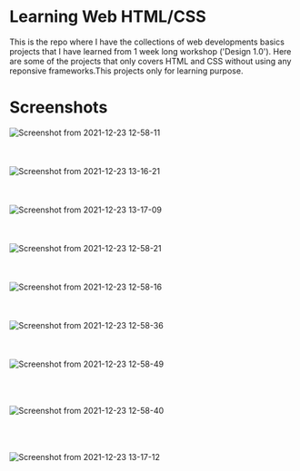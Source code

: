 # Learning Web HTML/CSS 
This is the repo where I have the collections of web developments basics projects
that I have learned from  1 week long workshop ('Design 1.0').
Here are some of the projects that only covers HTML and CSS 
without using any reponsive frameworks.This projects only for learning purpose.


# Screenshots 


![Screenshot from 2021-12-23 12-58-11](https://user-images.githubusercontent.com/53189504/147206267-67d20752-dc02-4171-9c4c-0e04b1de2878.png) </br> </br> </br> </br>
![Screenshot from 2021-12-23 13-16-21](https://user-images.githubusercontent.com/53189504/147206275-fac120ae-13f5-4d17-96b3-da9e86c2f894.png) </br> </br> </br> </br>
![Screenshot from 2021-12-23 13-17-09](https://user-images.githubusercontent.com/53189504/147206277-0ea305f7-d74d-4944-a1ac-909cff3799be.png)  </br> </br> </br> </br>
![Screenshot from 2021-12-23 12-58-21](https://user-images.githubusercontent.com/53189504/147206305-646bd557-7b26-4b4b-8764-832be8a84a63.png)  </br> </br> </br> </br>
![Screenshot from 2021-12-23 12-58-16](https://user-images.githubusercontent.com/53189504/147206920-65393353-8b0f-4a33-bd62-efd261be1eee.png)</br> </br> </br> </br>
![Screenshot from 2021-12-23 12-58-36](https://user-images.githubusercontent.com/53189504/147206940-03b7a838-4f25-4379-89cf-a27acef0ac8a.png)</br> </br> </br> </br>
![Screenshot from 2021-12-23 12-58-49](https://user-images.githubusercontent.com/53189504/147206962-ec298334-f93e-4e5d-bace-da4705795944.png) </br> </br> </br> </br>

![Screenshot from 2021-12-23 12-58-40](https://user-images.githubusercontent.com/53189504/147206980-7d6e41ea-64af-46b9-af6b-c5a1b882b594.png) </br> </br> </br> </br>

![Screenshot from 2021-12-23 13-17-12](https://user-images.githubusercontent.com/53189504/147207017-a55abf65-91b0-465d-ac74-fe193d132a6c.png) </br> </br> </br> </br>
